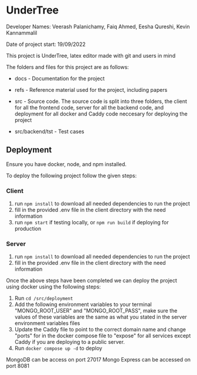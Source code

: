 # UnderTree

Developer Names: Veerash Palanichamy, Faiq Ahmed, Eesha Qureshi, Kevin Kannammalil

Date of project start: 19/09/2022

This project is UnderTree, latex editor made with git and users in mind

The folders and files for this project are as follows:

- docs - Documentation for the project

- refs - Reference material used for the project, including papers

- src - Source code. The source code is split into three folders, the client for all the frontend code, server for all the backend code, and deployment for all docker and Caddy code neccesary for deploying the project

- src/backend/tst - Test cases

## Deployment

Ensure you have docker, node, and npm installed.

To deploy the following project follow the given steps:

### Client
1. run ``npm install`` to download all needed dependencies to run the project
2. fill in the provided .env file in the client directory with the need information
3. run ``npm start`` if testing locally, or ``npm run build`` if deploying for production

### Server
1. run ``npm install`` to download all needed dependencies to run the project
2. fill in the provided .env file in the client directory with the need information

Once the above steps have been completed we can deploy the project using docker using the following steps:

1. Run ``cd /src/deployment``
2. Add the following environment variables to your terminal "MONGO_ROOT_USER" and "MONGO_ROOT_PASS", make sure the values of these variables are the same as what you stated in the server environment variables files
3. Update the Caddy file to point to the correct domain name and change "ports" for in the docker compose file to "expose" for all services except Caddy if you are deploying to a public server.
3. Run ``docker compose up -d`` to deploy

MongoDB can be access on port 27017
Mongo Express can be accessed on port 8081